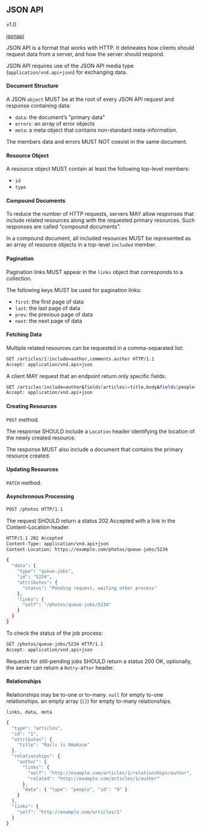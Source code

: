 JSON API
-
v1.0

[jsonapi](http://jsonapi.org/)

JSON API is a format that works with HTTP.
It delineates how clients should request data from a server, and how the server should respond.

JSON API requires use of the JSON API media type (`application/vnd.api+json`) for exchanging data.

#### Document Structure

A JSON `object` MUST be at the root of every JSON API request and response containing data:

* `data`: the document’s "primary data"
* `errors`: an array of error objects
* `meta`: a meta object that contains non-standard meta-information.

The members data and errors MUST NOT coexist in the same document.

#### Resource Object

A resource object MUST contain at least the following top-level members:

* `id`
* `type`

#### Compound Documents

To reduce the number of HTTP requests, servers MAY allow responses that include related resources
along with the requested primary resources. Such responses are called “compound documents”.

In a compound document, all included resources MUST be represented as an array of resource objects
in a top-level `included` member.

#### Pagination

Pagination links MUST appear in the `links` object that corresponds to a collection.

The following keys MUST be used for pagination links:

* `first`: the first page of data
* `last`: the last page of data
* `prev`: the previous page of data
* `next`: the next page of data

#### Fetching Data

Multiple related resources can be requested in a comma-separated list:

````sh
GET /articles/1?include=author,comments.author HTTP/1.1
Accept: application/vnd.api+json
````

A client MAY request that an endpoint return only specific fields:

````sh
GET /articles?include=author&fields[articles]=title,body&fields[people]=name HTTP/1.1
Accept: application/vnd.api+json
````

#### Creating Resources

`POST` method.

The response SHOULD include a `Location` header identifying the location of the newly created resource.

The response MUST also include a document that contains the primary resource created.

#### Updating Resources

`PATCH` method.

#### Asynchronous Processing

````sh
POST /photos HTTP/1.1
````

The request SHOULD return a status 202 Accepted with a link in the Content-Location header.

````sh
HTTP/1.1 202 Accepted
Content-Type: application/vnd.api+json
Content-Location: https://example.com/photos/queue-jobs/5234

{
  "data": {
    "type": "queue-jobs",
    "id": "5234",
    "attributes": {
      "status": "Pending request, waiting other process"
    },
    "links": {
      "self": "/photos/queue-jobs/5234"
    }
  }
}
````

To check the status of the job process:

````sh
GET /photos/queue-jobs/5234 HTTP/1.1
Accept: application/vnd.api+json
````

Requests for still-pending jobs SHOULD return a status 200 OK,
optionally, the server can return a `Retry-After` header.

#### Relationships

Relationships may be to-one or to-many.
`null` for empty to-one relationships.
an empty array (`[]`) for empty to-many relationships.

`links, data, meta`

````js
{
  "type": "articles",
  "id": "1",
  "attributes": {
    "title": "Rails is Omakase"
  },
  "relationships": {
    "author": {
      "links": {
        "self": "http://example.com/articles/1/relationships/author",
        "related": "http://example.com/articles/1/author"
      },
      "data": { "type": "people", "id": "9" }
    }
  },
  "links": {
    "self": "http://example.com/articles/1"
  }
}
````
